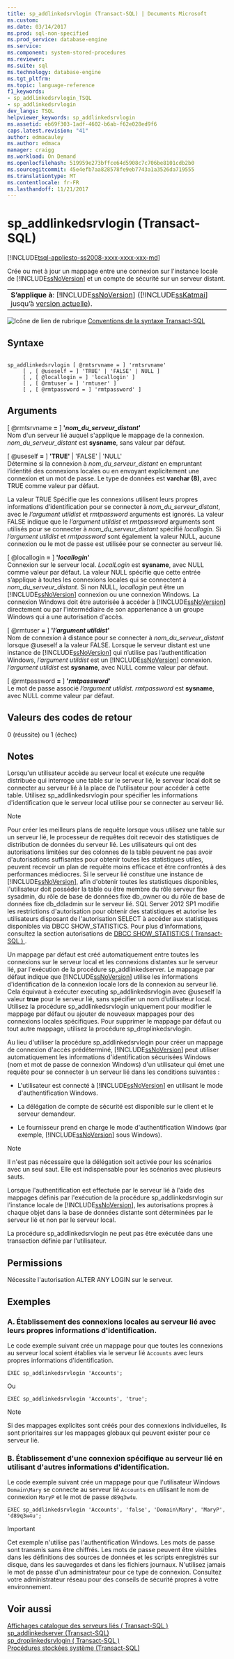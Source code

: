 ```yaml
---
title: sp_addlinkedsrvlogin (Transact-SQL) | Documents Microsoft
ms.custom: 
ms.date: 03/14/2017
ms.prod: sql-non-specified
ms.prod_service: database-engine
ms.service: 
ms.component: system-stored-procedures
ms.reviewer: 
ms.suite: sql
ms.technology: database-engine
ms.tgt_pltfrm: 
ms.topic: language-reference
f1_keywords:
- sp_addlinkedsrvlogin_TSQL
- sp_addlinkedsrvlogin
dev_langs: TSQL
helpviewer_keywords: sp_addlinkedsrvlogin
ms.assetid: eb69f303-1adf-4602-b6ab-f62e028ed9f6
caps.latest.revision: "41"
author: edmacauley
ms.author: edmaca
manager: craigg
ms.workload: On Demand
ms.openlocfilehash: 519959e273bffce64d5908c7c706be8101cdb2b0
ms.sourcegitcommit: 45e4efb7aa828578fe9eb7743a1a3526da719555
ms.translationtype: MT
ms.contentlocale: fr-FR
ms.lasthandoff: 11/21/2017
---
```

# <a name="spaddlinkedsrvlogin-transact-sql"></a>sp_addlinkedsrvlogin (Transact-SQL)
[!INCLUDE[tsql-appliesto-ss2008-xxxx-xxxx-xxx-md](../../includes/tsql-appliesto-ss2008-xxxx-xxxx-xxx-md.md)]

  Crée ou met à jour un mappage entre une connexion sur l'instance locale de [!INCLUDE[ssNoVersion](../../includes/ssnoversion-md.md)] et un compte de sécurité sur un serveur distant.  
  
||  
|-|  
|**S’applique à**: [!INCLUDE[ssNoVersion](../../includes/ssnoversion-md.md)] ([!INCLUDE[ssKatmai](../../includes/sskatmai-md.md)] jusqu’à [version actuelle](http://go.microsoft.com/fwlink/p/?LinkId=299658)).|  
  
 ![Icône de lien de rubrique](../../database-engine/configure-windows/media/topic-link.gif "Icône lien de rubrique") [Conventions de la syntaxe Transact-SQL](../../t-sql/language-elements/transact-sql-syntax-conventions-transact-sql.md)  
  
## <a name="syntax"></a>Syntaxe  
  
```  
  
sp_addlinkedsrvlogin [ @rmtsrvname = ] 'rmtsrvname'   
     [ , [ @useself = ] 'TRUE' | 'FALSE' | NULL ]   
     [ , [ @locallogin = ] 'locallogin' ]   
     [ , [ @rmtuser = ] 'rmtuser' ]   
     [ , [ @rmtpassword = ] 'rmtpassword' ]   
```  
  
## <a name="arguments"></a>Arguments  
 [ @rmtsrvname  **=**  ] **'***nom_du_serveur_distant***'**  
 Nom d'un serveur lié auquel s'applique le mappage de la connexion. *nom_du_serveur_distant* est **sysname**, sans valeur par défaut.  
  
 [ @useself  **=**  ] **'**TRUE**'** | 'FALSE' | 'NULL'  
 Détermine si la connexion à *nom_du_serveur_distant* en empruntant l’identité des connexions locales ou en envoyant explicitement une connexion et un mot de passe. Le type de données est **varchar (**8**)**, avec TRUE comme valeur par défaut.  
  
 La valeur TRUE Spécifie que les connexions utilisent leurs propres informations d’identification pour se connecter à *nom_du_serveur_distant*, avec le *l’argument utildist* et *rmtpassword* arguments est ignorés. La valeur FALSE indique que le *l’argument utildist* et *rmtpassword* arguments sont utilisés pour se connecter à *nom_du_serveur_distant* spécifié *locallogin*. Si *l’argument utildist* et *rmtpassword* sont également la valeur NULL, aucune connexion ou le mot de passe est utilisée pour se connecter au serveur lié.  
  
 [ @locallogin  **=**  ] **'***locallogin***'**  
 Connexion sur le serveur local. *LocalLogin* est **sysname**, avec NULL comme valeur par défaut. La valeur NULL spécifie que cette entrée s’applique à toutes les connexions locales qui se connectent à *nom_du_serveur_distant*. Si non NULL, *locallogin* peut être un [!INCLUDE[ssNoVersion](../../includes/ssnoversion-md.md)] connexion ou une connexion Windows. La connexion Windows doit être autorisée à accéder à [!INCLUDE[ssNoVersion](../../includes/ssnoversion-md.md)] directement ou par l'intermédiaire de son appartenance à un groupe Windows qui a une autorisation d'accès.  
  
 [ @rmtuser  **=**  ] **'***l’argument utildist***'**  
 Nom de connexion à distance pour se connecter à *nom_du_serveur_distant* lorsque @useself a la valeur FALSE. Lorsque le serveur distant est une instance de [!INCLUDE[ssNoVersion](../../includes/ssnoversion-md.md)] qui n’utilise pas l’authentification Windows, *l’argument utildist* est un [!INCLUDE[ssNoVersion](../../includes/ssnoversion-md.md)] connexion. *l’argument utildist* est **sysname**, avec NULL comme valeur par défaut.  
  
 [ @rmtpassword  **=**  ] **'***rmtpassword***'**  
 Le mot de passe associé *l’argument utildist*. *rmtpassword* est **sysname**, avec NULL comme valeur par défaut.  
  
## <a name="return-code-values"></a>Valeurs des codes de retour  
 0 (réussite) ou 1 (échec)  
  
## <a name="remarks"></a>Notes  
 Lorsqu'un utilisateur accède au serveur local et exécute une requête distribuée qui interroge une table sur le serveur lié, le serveur local doit se connecter au serveur lié à la place de l'utilisateur pour accéder à cette table. Utilisez sp_addlinkedsrvlogin pour spécifier les informations d'identification que le serveur local utilise pour se connecter au serveur lié.  
  
> [!NOTE]  
>  Pour créer les meilleurs plans de requête lorsque vous utilisez une table sur un serveur lié, le processeur de requêtes doit recevoir des statistiques de distribution de données du serveur lié. Les utilisateurs qui ont des autorisations limitées sur des colonnes de la table peuvent ne pas avoir d'autorisations suffisantes pour obtenir toutes les statistiques utiles, peuvent recevoir un plan de requête moins efficace et être confrontés à des performances médiocres. Si le serveur lié constitue une instance de [!INCLUDE[ssNoVersion](../../includes/ssnoversion-md.md)], afin d'obtenir toutes les statistiques disponibles, l'utilisateur doit posséder la table ou être membre du rôle serveur fixe sysadmin, du rôle de base de données fixe db_owner ou du rôle de base de données fixe db_ddladmin sur le serveur lié. SQL Server 2012 SP1 modifie les restrictions d'autorisation pour obtenir des statistiques et autorise les utilisateurs disposant de l'autorisation SELECT à accéder aux statistiques disponibles via DBCC SHOW_STATISTICS. Pour plus d’informations, consultez la section autorisations de [DBCC SHOW_STATISTICS &#40; Transact-SQL &#41; ](../../t-sql/database-console-commands/dbcc-show-statistics-transact-sql.md).  
  
 Un mappage par défaut est créé automatiquement entre toutes les connexions sur le serveur local et les connexions distantes sur le serveur lié, par l'exécution de la procédure sp_addlinkedserver. Le mappage par défaut indique que [!INCLUDE[ssNoVersion](../../includes/ssnoversion-md.md)] utilise les informations d'identification de la connexion locale lors de la connexion au serveur lié. Cela équivaut à exécuter executing sp_addlinkedsrvlogin avec @useself la valeur **true** pour le serveur lié, sans spécifier un nom d’utilisateur local. Utilisez la procédure sp_addlinkedsrvlogin uniquement pour modifier le mappage par défaut ou ajouter de nouveaux mappages pour des connexions locales spécifiques. Pour supprimer le mappage par défaut ou tout autre mappage, utilisez la procédure sp_droplinkedsrvlogin.  
  
 Au lieu d'utiliser la procédure sp_addlinkedsrvlogin pour créer un mappage de connexion d'accès prédéterminé, [!INCLUDE[ssNoVersion](../../includes/ssnoversion-md.md)] peut utiliser automatiquement les informations d'identification sécurisées Windows (nom et mot de passe de connexion Windows) d'un utilisateur qui émet une requête pour se connecter à un serveur lié dans les conditions suivantes :  
  
-   L'utilisateur est connecté à [!INCLUDE[ssNoVersion](../../includes/ssnoversion-md.md)] en utilisant le mode d'authentification Windows.  
  
-   La délégation de compte de sécurité est disponible sur le client et le serveur demandeur.  
  
-   Le fournisseur prend en charge le mode d'authentification Windows (par exemple, [!INCLUDE[ssNoVersion](../../includes/ssnoversion-md.md)] sous Windows).  
  
> [!NOTE]  
>  Il n'est pas nécessaire que la délégation soit activée pour les scénarios avec un seul saut. Elle est indispensable pour les scénarios avec plusieurs sauts.  
  
 Lorsque l'authentification est effectuée par le serveur lié à l'aide des mappages définis par l'exécution de la procédure sp_addlinkedsrvlogin sur l'instance locale de [!INCLUDE[ssNoVersion](../../includes/ssnoversion-md.md)], les autorisations propres à chaque objet dans la base de données distante sont déterminées par le serveur lié et non par le serveur local.  
  
 La procédure sp_addlinkedsrvlogin ne peut pas être exécutée dans une transaction définie par l'utilisateur.  
  
## <a name="permissions"></a>Permissions  
 Nécessite l'autorisation ALTER ANY LOGIN sur le serveur.  
  
## <a name="examples"></a>Exemples  
  
### <a name="a-connecting-all-local-logins-to-the-linked-server-by-using-their-own-user-credentials"></a>A. Établissement des connexions locales au serveur lié avec leurs propres informations d'identification.  
 Le code exemple suivant crée un mappage pour que toutes les connexions au serveur local soient établies via le serveur lié `Accounts` avec leurs propres informations d'identification.  
  
```  
EXEC sp_addlinkedsrvlogin 'Accounts';  
```  
  
 Ou  
  
```  
EXEC sp_addlinkedsrvlogin 'Accounts', 'true';  
```  
  
> [!NOTE]  
>  Si des mappages explicites sont créés pour des connexions individuelles, ils sont prioritaires sur les mappages globaux qui peuvent exister pour ce serveur lié.  
  
### <a name="b-connecting-a-specific-login-to-the-linked-server-by-using-different-user-credentials"></a>B. Établissement d'une connexion spécifique au serveur lié en utilisant d'autres informations d'identification.  
 Le code exemple suivant crée un mappage pour que l'utilisateur Windows `Domain\Mary` se connecte au serveur lié `Accounts` en utilisant le nom de connexion `MaryP` et le mot de passe `d89q3w4u`.  
  
```  
EXEC sp_addlinkedsrvlogin 'Accounts', 'false', 'Domain\Mary', 'MaryP', 'd89q3w4u';  
```  
  
> [!IMPORTANT]  
>  Cet exemple n'utilise pas l'authentification Windows. Les mots de passe sont transmis sans être chiffrés. Les mots de passe peuvent être visibles dans les définitions des sources de données et les scripts enregistrés sur disque, dans les sauvegardes et dans les fichiers journaux. N'utilisez jamais le mot de passe d'un administrateur pour ce type de connexion. Consultez votre administrateur réseau pour des conseils de sécurité propres à votre environnement.  
  
## <a name="see-also"></a>Voir aussi  
 [Affichages catalogue des serveurs liés &#40; Transact-SQL &#41;](../../relational-databases/system-catalog-views/linked-servers-catalog-views-transact-sql.md)   
 [sp_addlinkedserver &#40;Transact-SQL&#41;](../../relational-databases/system-stored-procedures/sp-addlinkedserver-transact-sql.md)   
 [sp_droplinkedsrvlogin &#40; Transact-SQL &#41;](../../relational-databases/system-stored-procedures/sp-droplinkedsrvlogin-transact-sql.md)   
 [Procédures stockées système &#40;Transact-SQL&#41;](../../relational-databases/system-stored-procedures/system-stored-procedures-transact-sql.md)  
  
  
